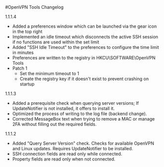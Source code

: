 #OpenVPN Tools Changelog

1.1.1.4
  - Added a preferences window which can be launched via the gear icon in the top right
  - Implemented an idle timeout which disconnects the active SSH session if no functions are used within the set limit
  - Added "SSH Idle Timeout" to the preferences to configure the time limit in minutes
  - Preferences are written to the registry in HKCU\SOFTWARE\OpenVPN Tools
  - Patch 1
    - Set the minimum timeout to 1
    - Create the registry key if it doesn't exist to prevent crashing on startup

1.1.1.3
  - Added a prerequisite check when querying server versions; If UpdateNotifier is not installed, it offers to install it.
  - Optimized the process of writing to the log file (backend change).
  - Corrected MessageBox text when trying to remove a MAC or manage 2FA without filling out the required fields.

1.1.1.2
  - Added "Query Server Version" check. Checks for available OpenVPN and Linux updates. Requires UpdateNotifier to be installed.
  - SSH connection fields are read only while connected.
  - Property fields are read only when not connected.
